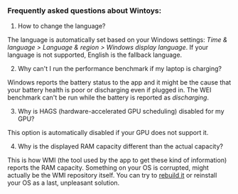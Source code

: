 ### Frequently asked questions about Wintoys:

1. How to change the language?

The language is automatically set based on your Windows settings: _Time & language > Language & region > Windows display language_. 
If your language is not supported, English is the fallback language.

2. Why can't I run the performance benchmark if my laptop is charging?

Windows reports the battery status to the app and it might be the cause that your battery health is poor or discharging even if plugged in. The WEI benchmark can't be run while the battery is reported as _discharging_.

3. Why is HAGS (hardware-accelerated GPU scheduling) disabled for my GPU?

This option is automatically disabled if your GPU does not support it.

4. Why is the displayed RAM capacity different than the actual capacity?

This is how WMI (the tool used by the app to get these kind of information) reports the RAM capacity. Something on your OS is corrupted, might actually be the WMI repository itself. You can try to [rebuild it](https://techcommunity.microsoft.com/t5/ask-the-performance-team/wmi-rebuilding-the-wmi-repository/ba-p/373846) or reinstall your OS as a last, unpleasant solution.
